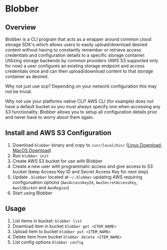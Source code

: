 Blobber
===================================

Overview
-----------------------------------

Blobber is a CLI program that acts as a wrapper around common cloud storage SDK's which allows users to easily upload/download desired content without having to constantly remember or retrieve access credentials and configuration details to a specific storage container.  Utilizing storage backends by common providers (AWS S3 supported only for now) a user configures an existing storage endpoint and access credentials once and can then upload/download content to that storage container as desired.

Why not just use scp?  Depending on your network configuration this may not be trivial.

Why not use your platforms native CLI?  AWS CLI (for example) does not have a default bucket so you must always specify one when accessing any S3 functionality.  Blobber allows you to setup all configuration details prior and never have to worry about them again.

Install and AWS S3 Configuration
-----------------------------------

1) Download `blobber` binary  and copy to `/usr/local/bin/` (<a href="https://s3.amazonaws.com/mk-blobber-storage/blobber-linux.zip" target="_blank">Linux Download</a>, <a href="https://s3.amazonaws.com/mk-blobber-storage/blobber-mac.zip" target="_blank">MacOS Download</a>)
2) Run `blobber init`
3) Create AWS S3 bucket for use with Blobber
4) Create a new user with programmatic access and give access to S3 bucket (keep Access Key ID and Secret Access Key for next step)
5) Update `.blobber` located at `~/.blobber` updating AWS requiring configuruation options (`AwsAccessKeyId`, `AwsSecretAccessKey`, `AwsS3Bucket` and `AwsRegion`)
6) Start using Blobber

Usage
-----------------------------------

1) List items in bucket: `blobber list`
2) Download item in bucket `blobber get <ITEM_NAME>`
3) Upload item to bucket `blobber put <ITEM_NAME>`
4) Delete item from bucket `blobber delete <ITEM_NAME>`
5) List config options `blobber config`